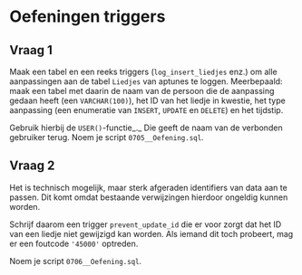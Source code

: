 # Oefeningen triggers

## Vraag 1

Maak een tabel en een reeks triggers (`log_insert_liedjes` enz.) om alle aanpassingen aan de tabel `Liedjes` van aptunes te loggen. Meerbepaald: maak een tabel met daarin de naam van de persoon die de aanpassing gedaan heeft (een `VARCHAR(100)`), het ID van het liedje in kwestie, het type aanpassing (een enumeratie van `INSERT`, `UPDATE` en `DELETE`) en het tijdstip.

Gebruik hierbij de `USER()`-functie\_.\_ Die geeft de naam van de verbonden gebruiker terug. Noem je script `0705__Oefening.sql`_._

## Vraag 2

Het is technisch mogelijk, maar sterk afgeraden identifiers van data aan te passen. Dit komt omdat bestaande verwijzingen hierdoor ongeldig kunnen worden.

Schrijf daarom een trigger `prevent_update_id` die er voor zorgt dat het ID van een liedje niet gewijzigd kan worden. Als iemand dit toch probeert, mag er een foutcode `'45000'` optreden.

Noem je script `0706__Oefening.sql`_._
